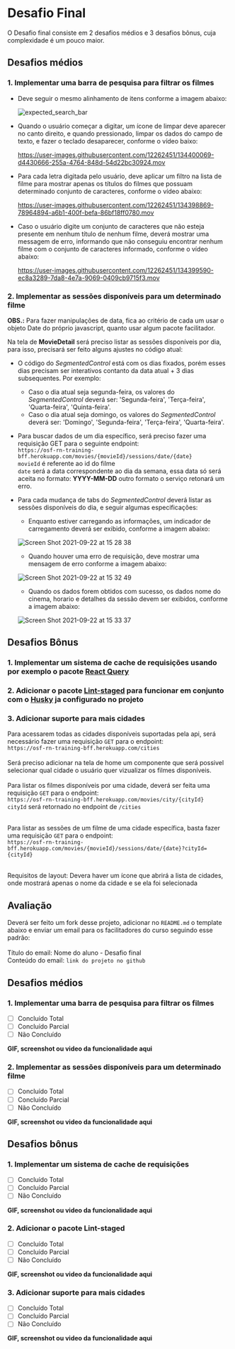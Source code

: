 # Desafio Final

O Desafio final consiste em 2 desafios médios e 3 desafios bônus, cuja complexidade é um pouco maior.

## Desafios médios

### 1. Implementar uma barra de pesquisa para filtrar os filmes

* Deve seguir o mesmo alinhamento de itens conforme a imagem abaixo:

  ![expected_search_bar](https://user-images.githubusercontent.com/12262451/134399887-50d5e821-d100-44bd-838f-1a200c0bd8fb.png)


* Quando o usuário começar a digitar, um ícone de limpar deve aparecer no canto direito, e quando pressionado, limpar os dados do campo de     texto, e fazer o teclado desaparecer, conforme o vídeo baixo:


  https://user-images.githubusercontent.com/12262451/134400069-d4430666-255a-4764-848d-54d22bc30924.mov


* Para cada letra digitada pelo usuário, deve aplicar um filtro na lista de filme para mostrar apenas os títulos do filmes que possuam determinado conjunto de caracteres, conforme o vídeo abaixo:


  https://user-images.githubusercontent.com/12262451/134398869-78964894-a6b1-400f-befa-86bf18ff0780.mov


* Caso o usuário digite um conjunto de caracteres que não esteja presente em nenhum título de nenhum filme, deverá mostrar uma messagem de erro, informando que não conseguiu encontrar nenhum filme com o conjunto de caracteres informado, conforme o vídeo abaixo:
  

  https://user-images.githubusercontent.com/12262451/134399590-ec8a3289-7da8-4e7a-9069-0409cb9715f3.mov


### 2. Implementar as sessões disponíveis para um determinado filme

**OBS.:** Para fazer manipulações de data, fica ao critério de cada um usar o objeto Date do próprio javascript, quanto usar algum pacote facilitador.

Na tela de **MovieDetail** será preciso listar as sessões disponíveis por dia, para isso, precisará ser feito alguns ajustes no código atual:

* O código do *SegmentedControl* está com os dias fixados, porém esses dias precisam ser interativos contanto da data atual + 3 dias subsequentes. Por exemplo:
    * Caso o dia atual seja segunda-feira, os valores do *SegmentedControl* deverá ser: 'Segunda-feira', 'Terça-feira', 'Quarta-feira', 'Quinta-feira'.
    * Caso o dia atual seja domingo, os valores do *SegmentedControl* deverá ser: 'Domingo', 'Segunda-feira', 'Terça-feira', 'Quarta-feira'.
    
* Para buscar dados de um dia específico, será preciso fazer uma requisição GET para o seguinte endpoint: <br />
`https://osf-rn-training-bff.herokuapp.com/movies/{movieId}/sessions/date/{date}`<br />
`movieId` é referente ao id do filme <br />
`date` será a data correspondente ao dia da semana, essa data só será aceita no formato: <b>YYYY-MM-DD</b> outro formato o serviço retonará um erro.

* Para cada mudança de tabs do *SegmentedControl* deverá listar as sessões disponíveis do dia, e seguir algumas especificações:
    <br />
    * Enquanto estiver carregando as informações, um indicador de carregamento deverá ser exibido, conforme a imagem abaixo: 
    
    ![Screen Shot 2021-09-22 at 15 28 38](https://user-images.githubusercontent.com/12262451/134400967-13089f84-f2e0-46e9-8640-143eb33fd9e3.png)

    * Quando houver uma erro de requisição, deve mostrar uma mensagem de erro conforme a imagem abaixo: <br />
    
    ![Screen Shot 2021-09-22 at 15 32 49](https://user-images.githubusercontent.com/12262451/134401588-d24401b0-616b-4951-9ba4-3292beec0660.png)

    * Quando os dados forem obtidos com sucesso, os dados nome do cinema, horario e detalhes da sessão devem ser exibidos, conforme a imagem abaixo:
    
    ![Screen Shot 2021-09-22 at 15 33 37](https://user-images.githubusercontent.com/12262451/134401704-bd633207-e9d5-4d27-9c25-d2e2d3af33cd.png)

## Desafios Bônus

### 1. Implementar um sistema de cache de requisições usando por exemplo o pacote [React Query](https://react-query.tanstack.com/)

### 2. Adicionar o pacote [Lint-staged](https://github.com/okonet/lint-staged) para funcionar em conjunto com o [Husky](https://github.com/typicode/husky) ja configurado no projeto

### 3. Adicionar suporte para mais cidades

  Para acessarem todas as cidades disponíveis suportadas pela api, será necessário fazer uma requisição `GET` para o endpoint:<br />
  `https://osf-rn-training-bff.herokuapp.com/cities`
  <br />
  <br />
  Será preciso adicionar na tela de home um componente que será possivel selecionar qual cidade o usuário quer vizualizar os filmes disponíveis. <br /><br />
  Para listar os filmes disponíveis por uma cidade, deverá ser feita uma requisição `GET` para o endpoint:<br />
  `https://osf-rn-training-bff.herokuapp.com/movies/city/{cityId}`<br />
  `cityId` será retornado no endpoint de `/cities` <br /><br />
  
  Para listar as sessões de um filme de uma cidade específica, basta fazer uma requisição `GET` para o endpoint:<br />
  `https://osf-rn-training-bff.herokuapp.com/movies/{movieId}/sessions/date/{date}?cityId={cityId}`<br /><br />
  
  Requisitos de layout:
  Devera haver um ícone que abrirá a lista de cidades, onde mostrará apenas o nome da cidade e se ela foi selecionada

    
## Avaliação

Deverá ser feito um fork desse projeto, adicionar no `README.md` o template abaixo e enviar um email para os facilitadores do curso seguindo esse padrão:<br /><br />
Título do email: Nome do aluno - Desafio final<br />
Conteúdo do email: `link do projeto no github`

## Desafios médios

### 1. Implementar uma barra de pesquisa para filtrar os filmes
- [ ] Concluído Total
- [ ] Concluído Parcial
- [ ] Não Concluído

**GIF, screenshot ou video da funcionalidade aqui**

### 2. Implementar as sessões disponíveis para um determinado filme
- [ ] Concluído Total
- [ ] Concluído Parcial
- [ ] Não Concluído

**GIF, screenshot ou video da funcionalidade aqui**

## Desafios bônus

### 1. Implementar um sistema de cache de requisições
- [ ] Concluído Total
- [ ] Concluído Parcial
- [ ] Não Concluído

**GIF, screenshot ou video da funcionalidade aqui**

### 2. Adicionar o pacote Lint-staged
- [ ] Concluído Total
- [ ] Concluído Parcial
- [ ] Não Concluído

**GIF, screenshot ou video da funcionalidade aqui**

### 3. Adicionar suporte para mais cidades
- [ ] Concluído Total
- [ ] Concluído Parcial
- [ ] Não Concluído

**GIF, screenshot ou video da funcionalidade aqui**

